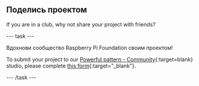 ## Поделись проектом

If you are in a club, why not share your project with friends?

--- task ---

Вдохнови сообщество Raspberry Pi Foundation своим проектом!

To submit your project to our [Powerful pattern - Community](https://wke.lt/w/s/yyNPQT){:target=blank} studio, please complete [this form](https://form.raspberrypi.org/f/community-project-submissions){:target="_blank"}.

--- /task ---
